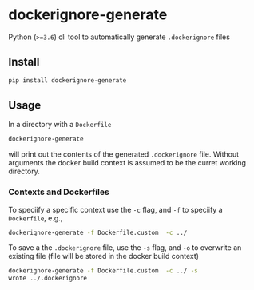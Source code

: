 # dockerignore-generate

Python (`>=3.6`) cli tool to automatically generate `.dockerignore` files

## Install

```bash
pip install dockerignore-generate
```

## Usage

In a directory with a `Dockerfile`

```bash
dockerignore-generate
```

will print out the contents of the generated `.dockerignore` file. Without arguments the docker build context is assumed to be the curret working directory.

### Contexts and Dockerfiles

To speciify a specific context use the `-c` flag, and `-f` to speciify a `Dockerfile`, e.g.,

```bash
dockerignore-generate -f Dockerfile.custom  -c ../
```

To save a the `.dockerignore` file, use the `-s` flag, and `-o` to overwrite an existing file (file will be stored in the docker build context)

```bash
dockerignore-generate -f Dockerfile.custom  -c ../ -s
wrote ../.dockerignore
```
